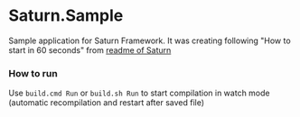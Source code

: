 # Saturn.Sample

Sample application for Saturn Framework. It was creating following "How to start in 60 seconds" from [readme of Saturn](https://github.com/SaturnFramework/Saturn)

### How to run

Use `build.cmd Run` or `build.sh Run` to start compilation in watch mode (automatic recompilation and restart after saved file)

